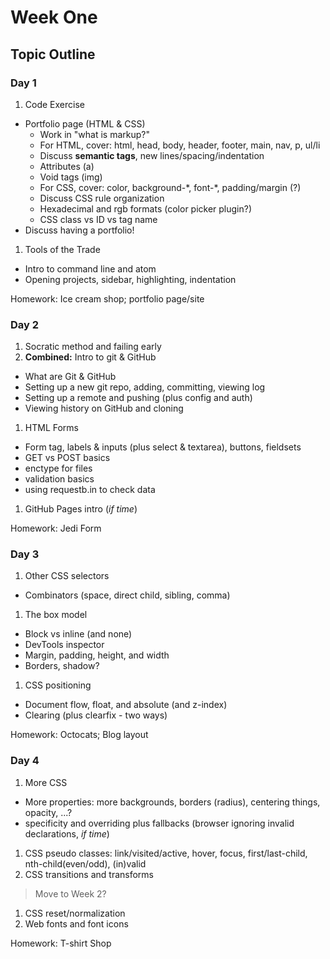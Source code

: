 # Week One

## Topic Outline

### Day 1

1. Code Exercise
  * Portfolio page (HTML & CSS)
    - Work in "what is markup?"
    - For HTML, cover: html, head, body, header, footer, main, nav, p, ul/li
    - Discuss **semantic tags**, new lines/spacing/indentation
    - Attributes (a)
    - Void tags (img)
    - For CSS, cover: color, background-\*, font-\*, padding/margin (?)
    - Discuss CSS rule organization
    - Hexadecimal and rgb formats (color picker plugin?)
    - CSS class vs ID vs tag name
  * Discuss having a portfolio!
1. Tools of the Trade
  * Intro to command line and atom
  * Opening projects, sidebar, highlighting, indentation

Homework: Ice cream shop; portfolio page/site

### Day 2

1. Socratic method and failing early
1. **Combined:** Intro to git & GitHub
  * What are Git & GitHub
  * Setting up a new git repo, adding, committing, viewing log
  * Setting up a remote and pushing (plus config and auth)
  * Viewing history on GitHub and cloning
1. HTML Forms
  * Form tag, labels & inputs (plus select & textarea), buttons, fieldsets
  * GET vs POST basics
  * enctype for files
  * validation basics
  * using requestb.in to check data
1. GitHub Pages intro (_if time_)

Homework: Jedi Form

### Day 3

1. Other CSS selectors
  * Combinators (space, direct child, sibling, comma)
1. The box model
  * Block vs inline (and none)
  * DevTools inspector
  * Margin, padding, height, and width
  * Borders, shadow?
1. CSS positioning
  * Document flow, float, and absolute (and z-index)
  * Clearing (plus clearfix - two ways)

Homework: Octocats; Blog layout

### Day 4

1. More CSS
  * More properties: more backgrounds, borders (radius), centering things, opacity, ...?
  * specificity and overriding plus fallbacks (browser ignoring invalid declarations, _if time_)
1. CSS pseudo classes: link/visited/active, hover, focus, first/last-child, nth-child(even/odd), (in)valid
1. CSS transitions and transforms

> Move to Week 2?
1. CSS reset/normalization
1. Web fonts and font icons

Homework: T-shirt Shop
